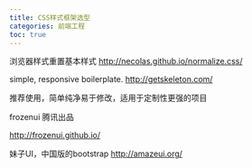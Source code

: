 ```yaml
---
title: CSS样式框架选型
categories: 前端工程
toc: true
---
```


浏览器样式重置基本样式
http://necolas.github.io/normalize.css/

simple, responsive boilerplate.
http://getskeleton.com/

推荐使用，简单纯净易于修改，适用于定制性更强的项目

frozenui 腾讯出品

http://frozenui.github.io/

妹子UI，中国版的bootstrap
http://amazeui.org/
